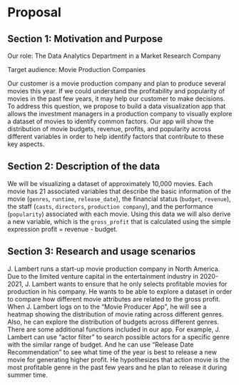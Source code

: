 # Proposal

## Section 1: Motivation and Purpose

Our role: The Data Analytics Department in a Market Research Company

Target audience: Movie Production Companies

Our customer is a movie production company and plan to produce several movies this year. If we could understand the profitability and popularity of movies in the past few years, it may help our customer to make decisions. To address this question, we propose to build a data visualization app that allows the investment managers in a production company to visually explore a dataset of movies to identify common factors. Our app will show the distribution of movie budgets, revenue, profits, and popularity across different variables in order to help identify factors that contribute to these key aspects.

## Section 2: Description of the data

We will be visualizing a dataset of approximately 10,000 movies. Each movie has 21 associated variables that describe the basic information of the movie (`genres`, `runtime`, `release_date`), the financial status (`budget`, `revenue`), the staff (`casts`, `directors`, `production company`), and the performance (`popularity`) associated with each movie. Using this data we will also derive a new variable, which is the `gross_profit` that is calculated using the simple expression profit = revenue - budget.

## Section 3: Research and usage scenarios

J. Lambert runs a start-up movie production company in North America. Due to the limited venture capital in the entertainment industry in 2020-2021, J. Lambert wants to ensure that he only selects profitable movies for production in his company. He wants to be able to explore a dataset in order to compare how different movie attributes are related to the gross profit. When J. Lambert logs on to the “Movie Producer App”, he will see a heatmap showing the distribution of movie rating across different genres. Also, he can explore the distribution of budgets across different genres. There are some additional functions included in our app. For example, J. Lambert can use “actor filter” to search possible actors for a specific genre with the similar range of budget. And he can use “Release Date Recommendation” to see what time of the year is best to release a new movie for generating higher profit. He hypothesizes that action movie is the most profitable genre in the past few years and he plan to release it during summer time.
